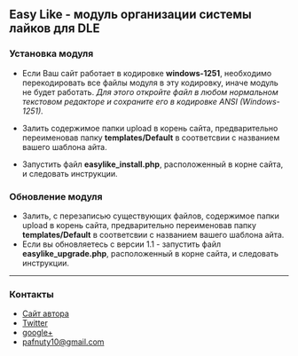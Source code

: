 ## Easy Like - модуль организации системы лайков для DLE

### Установка модуля
* Если Ваш сайт работает в кодировке **windows-1251**, необходимо перекодировать все файлы модуля в эту кодировку, иначе модуль не будет работать. *Для этого откройте файл в любом нормальном текстовом редакторе и сохраните его в кодировке ANSI (Windows-1251).* 

* Залить содержимое папки upload в корень сайта, предварительно переименовав папку **templates/Default** в соответсвии с названием вашего шаблона айта.
* Запустить файл **easylike_install.php**, расположенный в корне сайта, и следовать инструкции.

### Обновление модуля

* Залить, с перезаписью существующих файлов, содержимое папки upload в корень сайта, предварительно переименовав папку **templates/Default** в соответсвии с названием вашего шаблона айта.
* Если вы обновляетесь с версии 1.1 - запустить файл **easylike_upgrade.php**, расположенный в корне сайта, и следовать инструкции.



-----------------------
### Контакты
* [Сайт автора](http://pafnuty.name/)
* [Twitter](https://twitter.com/pafnuty_name)
* [google+](http://gplus.to/pafnuty)
* pafnuty10@gmail.com

